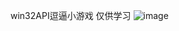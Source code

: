 win32API逗逼小游戏
仅供学习
 ![image](https://github.com/phymanzjw/Funny-game/raw/master/pic/TIM截图20170816171944.png)
